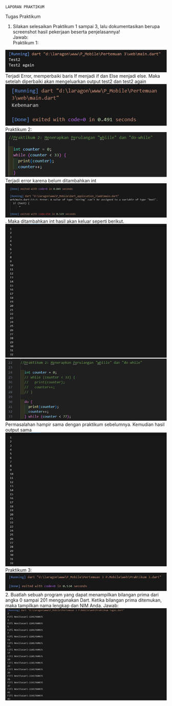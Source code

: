                                                                     LAPORAN PRAKTIKUM

Tugas Praktikum
1. Silakan selesaikan Praktikum 1 sampai 3, lalu dokumentasikan berupa screenshot hasil pekerjaan beserta penjelasannya!  
Jawab:  
Praktikum 1:  
<img src = "Praktikum1.png" >  
Terjadi Error, memperbaiki baris If menjadi if dan Else menjadi else. Maka setelah diperbaiki akan mengeluarkan output test2 dan test2 again  
<img src = "Praktikum1.2.png" >  
Praktikum 2:   
<img src = "KodePraktikum2.png" >  
Terjadi error karena belum ditambahkan int  
<img src = "Praktikum2.png" >.  
Maka ditambahkan int hasil akan keluar seperti berikut.   
<img src = "Praktikum2.1.png" >  
<img src = "KodePraktikum2.3.png" >  
Permasalahan hampir sama dengan praktikum sebelumnya. Kemudian hasil output sama  
<img src = "Praktikum2.1.png" >  
Praktikum 3:  
<img src = "Praktikum3.png" > 
2. Buatlah sebuah program yang dapat menampilkan bilangan prima dari angka 0 sampai 201 menggunakan Dart. Ketika bilangan prima ditemukan, maka tampilkan nama lengkap dan NIM Anda.  
Jawab:  
<img src = "TugasPraktikum.png" >

